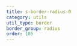 ```yaml
---
title: s-border-radius-0
category: utils
util_type: border
border_group: radius
order: 105
---
```

<span class="s-border-radius-0"></span>